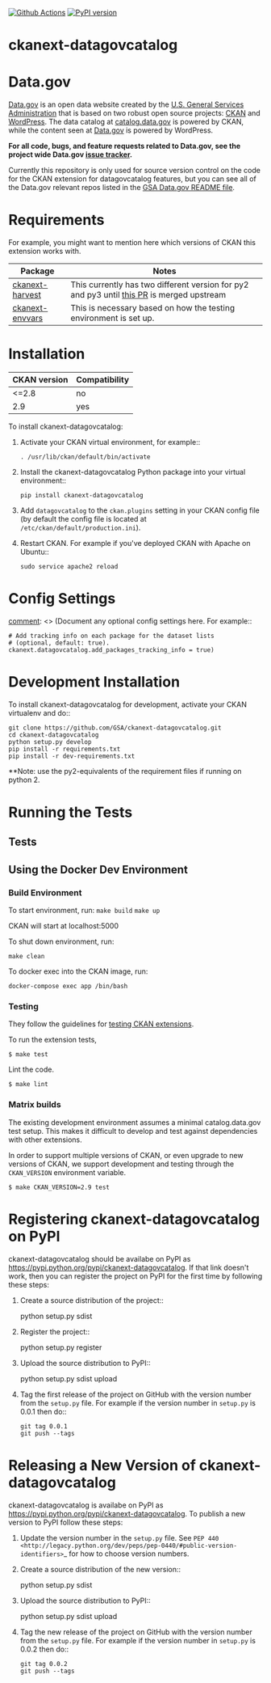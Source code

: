 [![Github Actions](https://github.com/GSA/ckanext-datagovcatalog/actions/workflows/test.yml/badge.svg)](https://github.com/GSA/ckanext-datagovcatalog/actions)
[![PyPI version](https://badge.fury.io/py/ckanext-datagovcatalog.svg)](https://badge.fury.io/py/ckanext-datagovcatalog)

# ckanext-datagovcatalog

[comment]: <> (Put a description of your extension here:
   What does it do? What features does it have?
   Consider including some screenshots or embedding a video!)

# Data.gov  

[Data.gov](http://data.gov) is an open data website created by the [U.S. General Services Administration](https://github.com/GSA/) that is based on two robust open source projects: [CKAN](http://ckan.org) and [WordPress](http://wordpress.org). The data catalog at [catalog.data.gov](catalog.data.gov) is powered by CKAN, while the content seen at [Data.gov](Data.gov) is powered by WordPress.  
        
**For all code, bugs, and feature requests related to Data.gov, see the project wide Data.gov [issue tracker](https://github.com/GSA/data.gov/issues).** 

Currently this repository is only used for source version control on the code for the CKAN extension for datagovcatalog features, but you can see all of the Data.gov relevant repos listed in the [GSA Data.gov README file](https://github.com/GSA/data.gov/blob/master/README.md). 

# Requirements

For example, you might want to mention here which versions of CKAN this
extension works with.


Package                                                                | Notes
---------------------------------------------------------------------- | -------------
[ckanext-harvest](https://github.com/ckan/ckanext-harvest/)            | This currently has two different version for py2 and py3 until [this PR](https://github.com/ckan/ckanext-harvest/pull/450) is merged upstream
[ckanext-envvars](https://github.com/okfn/ckanext-envvars)             | This is necessary based on how the testing environment is set up.


# Installation

[comment]: <> (Add any additional install steps to the list below.
   For example installing any non-Python dependencies or adding any required
   config settings.)

CKAN version | Compatibility
------------ | -------------
<=2.8        | no
2.9          | yes

To install ckanext-datagovcatalog:

1. Activate your CKAN virtual environment, for example::

     `. /usr/lib/ckan/default/bin/activate`

2. Install the ckanext-datagovcatalog Python package into your virtual environment::

     `pip install ckanext-datagovcatalog`

3. Add ``datagovcatalog`` to the ``ckan.plugins`` setting in your CKAN
   config file (by default the config file is located at
   ``/etc/ckan/default/production.ini``).

4. Restart CKAN. For example if you've deployed CKAN with Apache on Ubuntu::

     `sudo service apache2 reload`


# Config Settings

[comment]: <> (Document any optional config settings here. For example::

    # Add tracking info on each package for the dataset lists
    # (optional, default: true).
    ckanext.datagovcatalog.add_packages_tracking_info = true)


# Development Installation

To install ckanext-datagovcatalog for development, activate your CKAN virtualenv and
do::

    git clone https://github.com/GSA/ckanext-datagovcatalog.git
    cd ckanext-datagovcatalog
    python setup.py develop
    pip install -r requirements.txt
    pip install -r dev-requirements.txt

**Note: use the py2-equivalents of the requirement files if running on python 2.

# Running the Tests

## Tests

## Using the Docker Dev Environment

### Build Environment

To start environment, run:
```make build```
```make up```

CKAN will start at localhost:5000

To shut down environment, run:

```make clean```

To docker exec into the CKAN image, run:

```docker-compose exec app /bin/bash```

### Testing

They follow the guidelines for [testing CKAN
extensions](https://docs.ckan.org/en/2.8/extensions/testing-extensions.html#testing-extensions).

To run the extension tests,

    $ make test

Lint the code.

    $ make lint
    
### Matrix builds

The existing development environment assumes a minimal catalog.data.gov test setup. This makes
it difficult to develop and test against dependencies with other extensions.

In order to support multiple versions of CKAN, or even upgrade to new versions
of CKAN, we support development and testing through the `CKAN_VERSION`
environment variable.

    $ make CKAN_VERSION=2.9 test

# Registering ckanext-datagovcatalog on PyPI

ckanext-datagovcatalog should be availabe on PyPI as
https://pypi.python.org/pypi/ckanext-datagovcatalog. If that link doesn't work, then
you can register the project on PyPI for the first time by following these
steps:

1. Create a source distribution of the project::

     python setup.py sdist

2. Register the project::

     python setup.py register

3. Upload the source distribution to PyPI::

     python setup.py sdist upload

4. Tag the first release of the project on GitHub with the version number from
   the ``setup.py`` file. For example if the version number in ``setup.py`` is
   0.0.1 then do::

       git tag 0.0.1
       git push --tags


# Releasing a New Version of ckanext-datagovcatalog

ckanext-datagovcatalog is availabe on PyPI as https://pypi.python.org/pypi/ckanext-datagovcatalog.
To publish a new version to PyPI follow these steps:

1. Update the version number in the ``setup.py`` file.
   See `PEP 440 <http://legacy.python.org/dev/peps/pep-0440/#public-version-identifiers>`_
   for how to choose version numbers.

2. Create a source distribution of the new version::

     python setup.py sdist

3. Upload the source distribution to PyPI::

     python setup.py sdist upload

4. Tag the new release of the project on GitHub with the version number from
   the ``setup.py`` file. For example if the version number in ``setup.py`` is
   0.0.2 then do::

       git tag 0.0.2
       git push --tags
